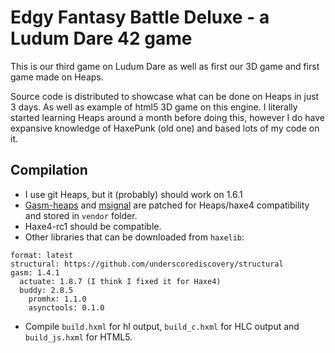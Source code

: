 # Edgy Fantasy Battle Deluxe - a Ludum Dare 42 game

This is our third game on Ludum Dare as well as first our 3D game and first game made on Heaps.

Source code is distributed to showcase what can be done on Heaps in just 3 days. As well as example of html5 3D game on this engine.
I literally started learning Heaps around a month before doing this, however I do have expansive knowledge of HaxePunk (old one) and based lots of my code on it.

## Compilation
* I use git Heaps, but it (probably) should work on 1.6.1
* [Gasm-heaps](https://github.com/lbergman/GASM-heaps) and [msignal](https://github.com/massiveinteractive/msignal) are patched for Heaps/haxe4 compatibility and stored in `vendor` folder.
* Haxe4-rc1 should be compatible.
* Other libraries that can be downloaded from `haxelib`: 
```
format: latest
structural: https://github.com/underscorediscovery/structural
gasm: 1.4.1
  actuate: 1.8.7 (I think I fixed it for Haxe4)
  buddy: 2.8.5
    promhx: 1.1.0
    asynctools: 0.1.0
```
* Compile `build.hxml` for hl output, `build_c.hxml` for HLC output and `build_js.hxml` for HTML5.

